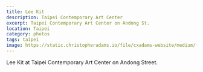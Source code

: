 ```yaml
---
title: Lee Kit
description: Taipei Contemporary Art Center
excerpt: Taipei Contemporary Art Center on Andong St.
location: Taipei
category: photos
tags: taipei
image: https://static.christopheradams.io/file/cxadams-website/medium/flickr/8519/8534517874_34390624c1_k.jpg
---
```


Lee Kit at Taipei Contemporary Art Center on Andong Street.
